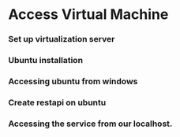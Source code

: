   # Access Virtual Machine

  ### Set up virtualization server



  ### Ubuntu installation


  ### Accessing ubuntu from windows

  ### Create restapi on ubuntu
  ### Accessing the service from our localhost.